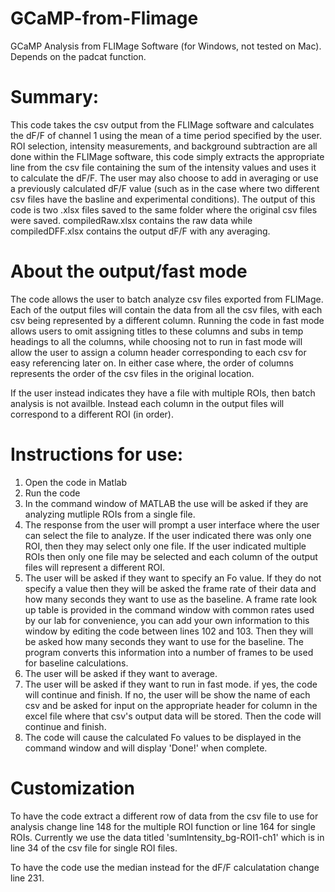 # GCaMP-from-Flimage
GCaMP Analysis from FLIMage Software (for Windows, not tested on Mac). Depends on the padcat function.

# Summary:
This code takes the csv output from the FLIMage software and calculates the dF/F of channel 1 using the mean of a time period specified by the user.
ROI selection, intensity measurements, and background subtraction are all done within the FLIMage software, this code simply extracts the appropriate line from the csv file containing the sum of the intensity values and uses it to calculate the dF/F. The user may also choose to add in averaging or use a previously calculated dF/F value (such as in the case where two different csv files have the basline and experimental conditions). The output of this code is two .xlsx files saved to the same folder where the original csv files were saved. compiledRaw.xlsx contains the raw data while compiledDFF.xlsx contains the output dF/F with any averaging.

# About the output/fast mode
The code allows the user to batch analyze csv files exported from FLIMage. Each of the output files will contain the data from all the csv files, with each csv being represented by a different column. Running the code in fast mode allows users to omit assigning titles to these columns and subs in temp headings to all the columns, while choosing not to run in fast mode will allow the user to assign a column header corresponding to each csv for easy referencing later on. In either case where, the order of columns represents the order of the csv files in the original location.

If the user instead indicates they have a file with multiple ROIs, then batch analysis is not availble. Instead each column in the output files will correspond to a different ROI (in order).

# Instructions for use:
1. Open the code in Matlab
2. Run the code
3. In the command window of MATLAB the use will be asked if they are analyzing mutliple ROIs from a single file. 
4. The response from the user will prompt a user interface where the user can select the file to analyze. If the user indicated there was only one ROI, then they may select only one file. If the user indicated multiple ROIs then only one file may be selected and each column of the output files will represent a different ROI.
5. The user will be asked if they want to specify an Fo value. If they do not specify a value then they will be asked the frame rate of their data and how many seconds they want to use as the baseline. A frame rate look up table is provided in the command window with common rates used by our lab for convenience, you can add your own information to this window by editing the code between lines 102 and 103. Then they will be asked how many seconds they want to use for the baseline. The program converts this information into a number of frames to be used for baseline calculations.
6. The user will be asked if they want to average.
7. The user will be asked if they want to run in fast mode. if yes, the code will continue and finish. If no, the user will be show the name of each csv and be asked for input on the appropriate header for column in the excel file where that csv's output data will be stored. Then the code will continue and finish.
8. The code will cause the calculated Fo values to be displayed in the command window and will display 'Done!' when complete.

# Customization

To have the code extract a different row of data from the csv file to use for analysis change line 148 for the multiple ROI function or line 164 for single ROIs. Currently we use the data titled 'sumIntensity_bg-ROI1-ch1' which is in line 34 of the csv file for single ROI files.

To have the code use the median instead for the dF/F calculatation change line 231.
